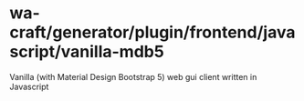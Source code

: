 # wa-craft/generator/plugin/frontend/javascript/vanilla-mdb5

Vanilla (with Material Design Bootstrap 5) web gui client written in Javascript